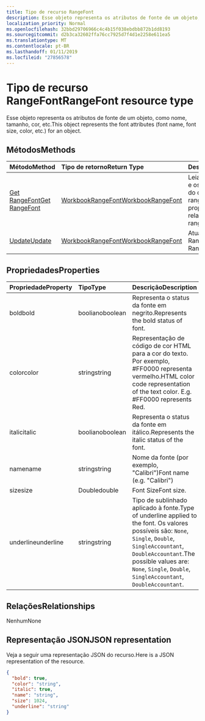 ```yaml
---
title: Tipo de recurso RangeFont
description: Esse objeto representa os atributos de fonte de um objeto, como nome, tamanho, cor, etc.
localization_priority: Normal
ms.openlocfilehash: 32bbd29706966c4c4b15f038ebdbb872b1dd8193
ms.sourcegitcommit: d2b3ca32602ffa76cc7925d7f4d1e2258e611ea5
ms.translationtype: MT
ms.contentlocale: pt-BR
ms.lasthandoff: 01/11/2019
ms.locfileid: "27856578"
---
```

# <a name="rangefont-resource-type"></a><span data-ttu-id="5030e-103">Tipo de recurso RangeFont</span><span class="sxs-lookup"><span data-stu-id="5030e-103">RangeFont resource type</span></span>

<span data-ttu-id="5030e-104">Esse objeto representa os atributos de fonte de um objeto, como nome, tamanho, cor, etc.</span><span class="sxs-lookup"><span data-stu-id="5030e-104">This object represents the font attributes (font name, font size, color, etc.) for an object.</span></span>


## <a name="methods"></a><span data-ttu-id="5030e-105">Métodos</span><span class="sxs-lookup"><span data-stu-id="5030e-105">Methods</span></span>

| <span data-ttu-id="5030e-106">Método</span><span class="sxs-lookup"><span data-stu-id="5030e-106">Method</span></span>           | <span data-ttu-id="5030e-107">Tipo de retorno</span><span class="sxs-lookup"><span data-stu-id="5030e-107">Return Type</span></span>    |<span data-ttu-id="5030e-108">Descrição</span><span class="sxs-lookup"><span data-stu-id="5030e-108">Description</span></span>|
|:---------------|:--------|:----------|
|[<span data-ttu-id="5030e-109">Get RangeFont</span><span class="sxs-lookup"><span data-stu-id="5030e-109">Get RangeFont</span></span>](../api/rangefont-get.md) | [<span data-ttu-id="5030e-110">WorkbookRangeFont</span><span class="sxs-lookup"><span data-stu-id="5030e-110">WorkbookRangeFont</span></span>](rangefont.md) |<span data-ttu-id="5030e-111">Leia as propriedades e os relacionamentos do objeto rangeFormat.</span><span class="sxs-lookup"><span data-stu-id="5030e-111">Read properties and relationships of rangeFont object.</span></span>|
|[<span data-ttu-id="5030e-112">Update</span><span class="sxs-lookup"><span data-stu-id="5030e-112">Update</span></span>](../api/rangefont-update.md) | [<span data-ttu-id="5030e-113">WorkbookRangeFont</span><span class="sxs-lookup"><span data-stu-id="5030e-113">WorkbookRangeFont</span></span>](rangefont.md)   |<span data-ttu-id="5030e-114">Atualize o objeto RangeFont.</span><span class="sxs-lookup"><span data-stu-id="5030e-114">Update RangeFont object.</span></span> |

## <a name="properties"></a><span data-ttu-id="5030e-115">Propriedades</span><span class="sxs-lookup"><span data-stu-id="5030e-115">Properties</span></span>
| <span data-ttu-id="5030e-116">Propriedade</span><span class="sxs-lookup"><span data-stu-id="5030e-116">Property</span></span>     | <span data-ttu-id="5030e-117">Tipo</span><span class="sxs-lookup"><span data-stu-id="5030e-117">Type</span></span>   |<span data-ttu-id="5030e-118">Descrição</span><span class="sxs-lookup"><span data-stu-id="5030e-118">Description</span></span>|
|:---------------|:--------|:----------|
|<span data-ttu-id="5030e-119">bold</span><span class="sxs-lookup"><span data-stu-id="5030e-119">bold</span></span>|<span data-ttu-id="5030e-120">booliano</span><span class="sxs-lookup"><span data-stu-id="5030e-120">boolean</span></span>|<span data-ttu-id="5030e-121">Representa o status da fonte em negrito.</span><span class="sxs-lookup"><span data-stu-id="5030e-121">Represents the bold status of font.</span></span>|
|<span data-ttu-id="5030e-122">color</span><span class="sxs-lookup"><span data-stu-id="5030e-122">color</span></span>|<span data-ttu-id="5030e-123">string</span><span class="sxs-lookup"><span data-stu-id="5030e-123">string</span></span>|<span data-ttu-id="5030e-p101">Representação de código de cor HTML para a cor do texto. Por exemplo, #FF0000 representa vermelho.</span><span class="sxs-lookup"><span data-stu-id="5030e-p101">HTML color code representation of the text color. E.g. #FF0000 represents Red.</span></span>|
|<span data-ttu-id="5030e-127">italic</span><span class="sxs-lookup"><span data-stu-id="5030e-127">italic</span></span>|<span data-ttu-id="5030e-128">booliano</span><span class="sxs-lookup"><span data-stu-id="5030e-128">boolean</span></span>|<span data-ttu-id="5030e-129">Representa o status da fonte em itálico.</span><span class="sxs-lookup"><span data-stu-id="5030e-129">Represents the italic status of the font.</span></span>|
|<span data-ttu-id="5030e-130">name</span><span class="sxs-lookup"><span data-stu-id="5030e-130">name</span></span>|<span data-ttu-id="5030e-131">string</span><span class="sxs-lookup"><span data-stu-id="5030e-131">string</span></span>|<span data-ttu-id="5030e-132">Nome da fonte (por exemplo, "Calibri")</span><span class="sxs-lookup"><span data-stu-id="5030e-132">Font name (e.g. "Calibri")</span></span>|
|<span data-ttu-id="5030e-133">size</span><span class="sxs-lookup"><span data-stu-id="5030e-133">size</span></span>|<span data-ttu-id="5030e-134">Double</span><span class="sxs-lookup"><span data-stu-id="5030e-134">double</span></span>|<span data-ttu-id="5030e-135">Font Size</span><span class="sxs-lookup"><span data-stu-id="5030e-135">Font size.</span></span>|
|<span data-ttu-id="5030e-136">underline</span><span class="sxs-lookup"><span data-stu-id="5030e-136">underline</span></span>|<span data-ttu-id="5030e-137">string</span><span class="sxs-lookup"><span data-stu-id="5030e-137">string</span></span>|<span data-ttu-id="5030e-138">Tipo de sublinhado aplicado à fonte.</span><span class="sxs-lookup"><span data-stu-id="5030e-138">Type of underline applied to the font.</span></span> <span data-ttu-id="5030e-139">Os valores possíveis são: `None`, `Single`, `Double`, `SingleAccountant`, `DoubleAccountant`.</span><span class="sxs-lookup"><span data-stu-id="5030e-139">The possible values are: `None`, `Single`, `Double`, `SingleAccountant`, `DoubleAccountant`.</span></span>|

## <a name="relationships"></a><span data-ttu-id="5030e-140">Relações</span><span class="sxs-lookup"><span data-stu-id="5030e-140">Relationships</span></span>
<span data-ttu-id="5030e-141">Nenhum</span><span class="sxs-lookup"><span data-stu-id="5030e-141">None</span></span>


## <a name="json-representation"></a><span data-ttu-id="5030e-142">Representação JSON</span><span class="sxs-lookup"><span data-stu-id="5030e-142">JSON representation</span></span>

<span data-ttu-id="5030e-143">Veja a seguir uma representação JSON do recurso.</span><span class="sxs-lookup"><span data-stu-id="5030e-143">Here is a JSON representation of the resource.</span></span>

<!--{
  "blockType": "resource",
  "optionalProperties": [],
  "baseType": "microsoft.graph.entity",
  "@odata.type": "microsoft.graph.workbookRangeFont"
}-->

```json
{
  "bold": true,
  "color": "string",
  "italic": true,
  "name": "string",
  "size": 1024,
  "underline": "string"
}

```

<!-- uuid: 8fcb5dbc-d5aa-4681-8e31-b001d5168d79
2015-10-25 14:57:30 UTC -->
<!-- {
  "type": "#page.annotation",
  "description": "RangeFont resource",
  "keywords": "",
  "section": "documentation",
  "tocPath": ""
}-->
